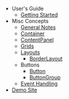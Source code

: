   * User's Guide
    * [Getting Started](GettingStarted.md)
  * Misc Concepts
    * [General Notes](GeneralNotes.md)
    * [Container](Container.md)
    * [ContentPanel](ContentPanel.md)
    * [Grids](Grid.md)
    * [Layouts](Layouts.md)
      * [BorderLayout](BorderLayout.md)
    * Buttons
      * [Button](Button.md)
      * [ButtonGroup](ButtonGroup.md)
    * [Event Handling](GXTUiHandler.md)
  * [Demo Site](http://gxt-uibinder.appspot.com/)